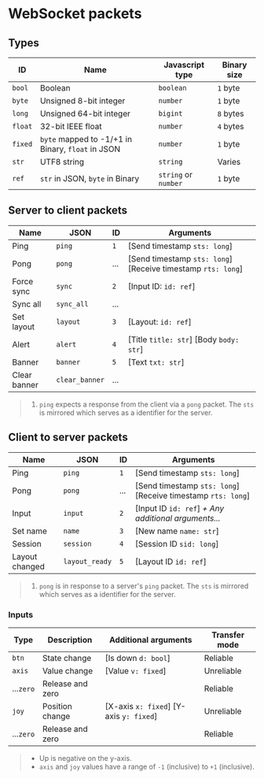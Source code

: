# WebSocket packets

## Types

| ID      | Name                                              | Javascript type      | Binary size |
| ------- | ------------------------------------------------- | -------------------- | ----------- |
| `bool`  | Boolean                                           | `boolean`            | `1` byte    |
| `byte`  | Unsigned 8-bit integer                            | `number`             | `1` byte    |
| `long`  | Unsigned 64-bit integer                           | `bigint`             | `8` bytes   |
| `float` | 32-bit IEEE float                                 | `number`             | `4` bytes   |
| `fixed` | `byte` mapped to -1/+1 in Binary, `float` in JSON | `number`             | `1` byte    |
| `str`   | UTF8 string                                       | `string`             | Varies      |
| `ref`   | `str` in JSON, `byte` in Binary                   | `string` or `number` | `1` byte    |


## Server to client packets

| Name         | JSON           | ID  | Arguments                                                    |
| ------------ | -------------- | --- | ------------------------------------------------------------ |
| Ping         | `ping`         | `1` | [Send timestamp `sts: long`]                                 |
| Pong         | `pong`         | ... | [Send timestamp `sts: long`] [Receive timestamp `rts: long`] |
| Force sync   | `sync`         | `2` | [Input ID: `id: ref`]                                        |
| Sync all     | `sync_all`     | ... |                                                              |
| Set layout   | `layout`       | `3` | [Layout: `id: ref`]                                          |
| Alert        | `alert`        | `4` | [Title `title: str`] [Body `body: str`]                      |
| Banner       | `banner`       | `5` | [Text `txt: str`]                                            |
| Clear banner | `clear_banner` | ... |                                                              |

> 1. `ping` expects a response from the client via a `pong` packet. The `sts` is mirrored which serves as a identifier for the server.


## Client to server packets

| Name           | JSON           | ID  | Arguments                                                    |
| -------------- | -------------- | --- | ------------------------------------------------------------ |
| Ping           | `ping`         | `1` | [Send timestamp `sts: long`]                                 |
| Pong           | `pong`         | ... | [Send timestamp `sts: long`] [Receive timestamp `rts: long`] |
| Input          | `input`        | `2` | [Input ID `id: ref`] _+ Any additional arguments..._         |
| Set name       | `name`         | `3` | [New name `name: str`]                                       |
| Session        | `session`      | `4` | [Session ID `sid: long`]                                     |
| Layout changed | `layout_ready` | `5` | [Layout ID `id: ref`]                                        |

> 1. `pong` is in response to a server's `ping` packet. The `sts` is mirrored which serves as a identifier for the server.


### Inputs

| Type      | Description      | Additional arguments                    | Transfer mode |
| --------- | ---------------- | --------------------------------------- | ------------- |
| `btn`     | State change     | [Is down `d: bool`]                     | Reliable      |
| `axis`    | Value change     | [Value `v: fixed`]                      | Unreliable    |
| ...`zero` | Release and zero |                                         | Reliable      |
| `joy`     | Position change  | [X-axis `x: fixed`] [Y-axis `y: fixed`] | Unreliable    |
| ...`zero` | Release and zero |                                         | Reliable      |

> - Up is negative on the y-axis.
> - `axis` and `joy` values have a range of `-1` (inclusive) to `+1` (inclusive).
